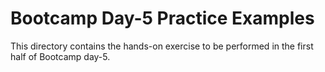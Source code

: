 # Bootcamp Day-5 Practice Examples

This directory contains the hands-on exercise to be performed in the first half of Bootcamp day-5.
